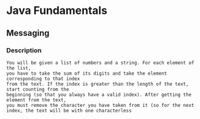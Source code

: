 # Java Fundamentals

## Messaging

### Description

    You will be given a list of numbers and a string. For each element of the list,
    you have to take the sum of its digits and take the element corresponding to that index
    from the text. If the index is greater than the length of the text, start counting from the
    beginning (so that you always have a valid index). After getting the element from the text,
    you must remove the character you have taken from it (so for the next index, the text will be with one characterless